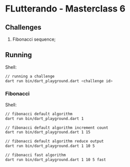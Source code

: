
# FLutterando - Masterclass 6

## Challenges

1. Fibonacci sequence;

## Running

Shell:
```sh
// running a challenge
dart run bin/dart_playground.dart <challenge id>
```

### Fibonacci

Shell:
```sh
// fibonacci default algorithm
dart run bin/dart_playground.dart 1

// fibonacci default algorithm increment count
dart run bin/dart_playground.dart 1 15

// fibonacci default algorithm reduce output
dart run bin/dart_playground.dart 1 10 5

// fibonacci fast algorithm
dart run bin/dart_playground.dart 1 10 5 fast
```